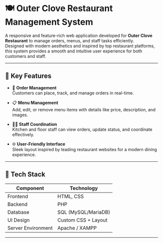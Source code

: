 # 🍽️ Outer Clove Restaurant Management System

A responsive and feature-rich web application developed for **Outer Clove Restaurant** to manage orders, menus, and staff tasks efficiently.  
Designed with modern aesthetics and inspired by top restaurant platforms, this system provides a smooth and intuitive user experience for both customers and staff.

---

## 📌 Key Features

- 🧾 **Order Management**  
  Customers can place, track, and manage orders in real-time.

- 📋 **Menu Management**  
  Add, edit, or remove menu items with details like price, description, and images.

- 👨‍🍳 **Staff Coordination**  
  Kitchen and floor staff can view orders, update status, and coordinate effectively.

- 🌐 **User-Friendly Interface**  
  Sleek layout inspired by leading restaurant websites for a modern dining experience.

---

## 🧱 Tech Stack

| Component       | Technology         |
|----------------|--------------------|
| Frontend        | HTML, CSS          |
| Backend         | PHP                |
| Database        | SQL (MySQL/MariaDB)|
| UI Design       | Custom CSS + Layout|
| Server Environment | Apache / XAMPP  |

---

